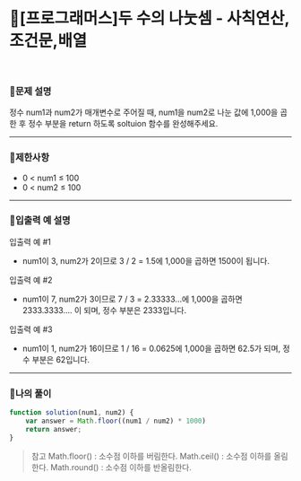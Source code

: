 # 🦄[프로그래머스]두 수의 나눗셈 - 사칙연산,조건문,배열
<br/>

### 🧡문제 설명
정수 num1과 num2가 매개변수로 주어질 때, num1을 num2로 나눈 값에 1,000을 곱한 후 정수 부분을 return 하도록 soltuion 함수를 완성해주세요.
***
### 💛제한사항
- 0 < num1 ≤ 100
- 0 < num2 ≤ 100
***
### 💙입출력 예 설명
입출력 예 #1
- num1이 3, num2가 2이므로 3 / 2 = 1.5에 1,000을 곱하면 1500이 됩니다.

입출력 예 #2
- num1이 7, num2가 3이므로 7 / 3 = 2.33333...에 1,000을 곱하면 2333.3333.... 이 되며, 정수 부분은 2333입니다.

입출력 예 #3
- num1이 1, num2가 16이므로 1 / 16 = 0.0625에 1,000을 곱하면 62.5가 되며, 정수 부분은 62입니다.
***
### 💜나의 풀이
```javascript
function solution(num1, num2) {
    var answer = Math.floor((num1 / num2) * 1000)
    return answer;
}
```
> 참고
Math.floor() : 소수점 이하를 버림한다.
Math.ceil() : 소수점 이하를 올림한다.
Math.round() : 소수점 이하를 반올림한다.